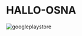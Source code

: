 # HALLO-OSNA

![googleplaystore](https://user-images.githubusercontent.com/26947777/31054138-044c6136-a6e7-11e7-9f18-c8013f756005.png)
